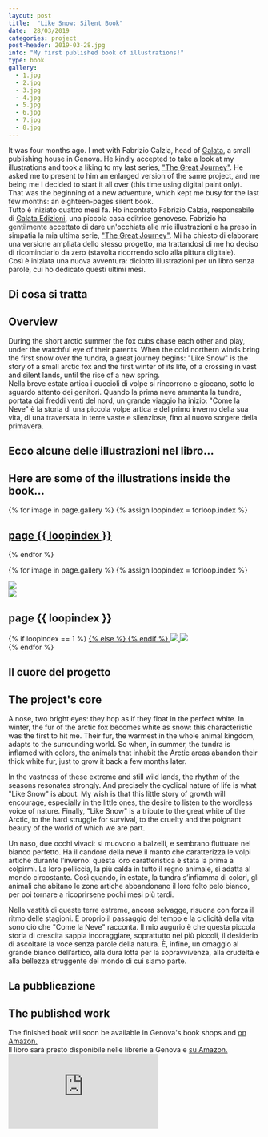 ```yaml
---
layout: post
title:  "Like Snow: Silent Book"
date:  28/03/2019
categories: project
post-header: 2019-03-28.jpg
info: "My first published book of illustrations!"
type: book
gallery:
  - 1.jpg
  - 2.jpg
  - 3.jpg
  - 4.jpg
  - 5.jpg
  - 6.jpg
  - 7.jpg
  - 8.jpg
---
```


<section class="text-eng">
It was four months ago. I met with Fabrizio Calzia, head of <a href="http://www.galataedizioni.it/">Galata</a>, a small publishing house in Genova. He kindly accepted to take a look at my illustrations and took a liking to my last series, <a href="https://www.leonieaonzo.com/project/2018/10/06/the-great-journey-illustrations.html">"The Great Journey"</a>. He asked me to present to him an enlarged version of the same project, and me being me I decided to start it all over (this time using digital paint only). <br/>
That was the beginning of a new adventure, which kept me busy for the last few months: an eighteen-pages silent book.
</section>

<section class="text-ita">
Tutto è iniziato quattro mesi fa. Ho incontrato Fabrizio Calzia, responsabile di <a href="http://www.galataedizioni.it/"> Galata Edizioni</a>, una piccola casa editrice genovese. Fabrizio ha gentilmente accettato di dare un'occhiata alle mie illustrazioni e ha preso in simpatia la mia ultima serie, <a href="https://www.leonieaonzo.com/project/2018/10/06/the-great-journey-illustrations.html">"The Great Journey"</a>. Mi ha chiesto di elaborare una versione ampliata dello stesso progetto, ma trattandosi di me ho deciso di ricominciarlo da zero (stavolta ricorrendo solo alla pittura digitale). <br/>
Così è iniziata una nuova avventura: diciotto illustrazioni per un libro senza parole, cui ho dedicato questi ultimi mesi.
</section>

<h2 class="text-ita">Di cosa si tratta</h2>
<h2 class="text-eng">Overview</h2>

<section class="text-eng">
During the short arctic summer the fox cubs chase each other and play, under the watchful eye of their parents. When the cold northern winds bring the first snow over the tundra, a great journey begins: "Like Snow" is the story of a small arctic fox and the first winter of its life, of a crossing in vast and silent lands, until the rise of a new spring.
</section>

<section class="text-ita">
Nella breve estate artica i cuccioli di volpe si rincorrono e giocano, sotto lo sguardo attento dei genitori. Quando la prima neve ammanta la tundra, portata dai freddi venti del nord, un grande viaggio ha inizio: "Come la Neve" è la storia di una piccola volpe artica e del primo inverno della sua vita, di una traversata in terre vaste e silenziose, fino al nuovo sorgere della primavera.
</section>

<h2 class="text-ita">Ecco alcune delle illustrazioni nel libro...</h2>
<h2 class="text-eng">Here are some of the illustrations inside the book...</h2>

<div class="thumb-grid">
  {% for image in page.gallery %}
  {% assign loopindex = forloop.index %}
        <a href="#id{{ loopindex }}" class= "thumb-link">
          <div class="thumb" style="background-image: url('{{ site.baseurl }}/img/posts/2019-03-28/{{ image }}');">
            <div class="caption">
              <h2> page {{ loopindex }}</h2>
            </div>
          </div>
        </a>
  {% endfor %}
</div>

{% for image in page.gallery %}
{% assign loopindex = forloop.index %}
  <div id="id{{ loopindex }}" class="popup" >
    <a href="#" >
      <img src="{{ site.baseurl }}/img/closebtn.png" class="closebtn" />
    </a>
    <div class="gallery" >
      <img src="{{ site.baseurl }}/img/posts/2019-03-28/{{ image }}" class="image" />
    </div>
    <div class="image-info-post">
      <h2> page {{ loopindex }} </h2>
        {% if loopindex == 1 %}
          <a href="#" >
        {% else %}
          <a href="#id{{ loopindex | minus: 1 }}" >
        {% endif %}
        <img src="{{ site.baseurl }}/img/backbtn.png" class="backbtn" >
      </a>
      <a href="#id{{ loopindex | plus: 1 }}" >
        <img src="{{ site.baseurl }}/img/nextbtn.png" class="nextbtn" />
      </a>
    </div>
  </div>
{% endfor %}

<h2 class="text-ita">Il cuore del progetto</h2>
<h2 class="text-eng">The project's core</h2>

<section class="text-eng">
A nose, two bright eyes: they hop as if they float in the perfect white. In winter, the fur of the arctic fox becomes white as snow: this characteristic was the first to hit me. Their fur, the warmest in the whole animal kingdom, adapts to the surrounding world. So when, in summer, the tundra is inflamed with colors, the animals that inhabit the Arctic areas abandon their thick white fur, just to grow it back a few months later.


In the vastness of these extreme and still wild lands, the rhythm of the seasons resonates strongly. And precisely the cyclical nature of life is what "Like Snow" is about. My wish is that this little story of growth will encourage, especially in the little ones, the desire to listen to the wordless voice of nature. Finally, "Like Snow" is a tribute to the great white of the Arctic, to the hard struggle for survival, to the cruelty and the poignant beauty of the world of which we are part.
</section>

<section class="text-ita">
Un naso, due occhi vivaci: si muovono a balzelli, e sembrano fluttuare nel bianco perfetto. Ha il candore della neve il manto che caratterizza le volpi artiche durante l’inverno: questa loro caratteristica è stata la prima a colpirmi. La loro pelliccia, la più calda in tutto il regno animale, si adatta al mondo circostante. Così quando, in estate, la tundra s’infiamma di colori, gli animali che abitano le zone artiche abbandonano il loro folto pelo bianco, per poi tornare a ricoprirsene pochi mesi più tardi.


Nella vastità di queste terre estreme, ancora selvagge, risuona con forza il ritmo delle stagioni. E proprio il passaggio del tempo e la ciclicità della vita sono ciò che "Come la Neve" racconta. Il mio augurio è che questa piccola storia di crescita sappia incoraggiare, soprattutto nei più piccoli, il desiderio di ascoltare la voce senza parole della natura. È, infine, un omaggio al grande bianco dell’artico, alla dura lotta per la sopravvivenza, alla crudeltà e alla bellezza struggente del mondo di cui siamo parte.
</section>

<h2 class="text-ita">La pubblicazione</h2>
<h2 class="text-eng">The published work</h2>

<section class="text-eng">
The finished book will soon be available in Genova's book shops and <a href="https://www.amazon.it/dp/8895369211">on Amazon.</a>
</section>

<section class="text-ita">
Il libro sarà presto disponibile nelle librerie a Genova e <a href="https://www.amazon.it/dp/8895369211">su Amazon.</a>
</section>

<div class="video">
  <iframe src="https://www.youtube.com/embed/K9i3OG59Q-s" frameborder="0" allowfullscreen></iframe>
</div>
